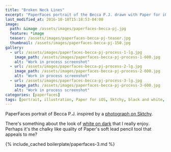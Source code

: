 ```yaml
---
title: "Broken Neck Lines"
excerpt: "PaperFaces portrait of the Becca P.J. drawn with Paper for iOS on an iPad."
last_modified_at: 2016-10-10T15:18:53-04:00
image: 
  path: &image /assets/images/paperfaces-becca-pj.jpg 
  feature: *image
  teaser: /assets/images/paperfaces-becca-pj-teaser.jpg
  thumbnail: /assets/images/paperfaces-becca-pj-150.jpg
gallery:
  - url: /assets/images/paperfaces-becca-pj-process-1-lg.jpg
    image_path: /assets/images/paperfaces-becca-pj-process-1-600.jpg
    alt: "Work in process screenshot"
  - url: /assets/images/paperfaces-becca-pj-process-2-lg.jpg
    image_path: /assets/images/paperfaces-becca-pj-process-2-600.jpg
    alt: "Work in process screenshot"
  - url: /assets/images/paperfaces-becca-pj-process-3-lg.jpg
    image_path: /assets/images/paperfaces-becca-pj-process-3-600.jpg
    alt: "Work in process screenshot"
categories: [paperfaces]
tags: [portrait, illustration, Paper for iOS, Sktchy, black and white, Mix]
---
```


PaperFaces portrait of Becca P.J. inspired by a [photograph on Sktchy](http://sktchy.com/WCFVrC ).

There's something about the look of [white on dark](https://mix.fiftythree.com/11098-Michael-Rose/3471365) that I really enjoy. Perhaps it's the chalky like quality of Paper's soft lead pencil tool that appeals to me?

{% include_cached boilerplate/paperfaces-3.md %}
